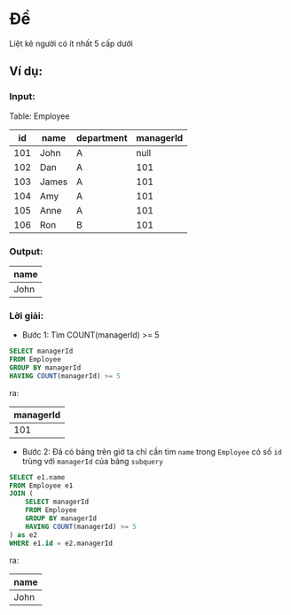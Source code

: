 # Đề

Liệt kê người có ít nhất 5 cấp dưới

## Ví dụ:

### Input:

Table: Employee

| id  | name  | department | managerId |
| --- | ----- | ---------- | --------- |
| 101 | John  | A          | null      |
| 102 | Dan   | A          | 101       |
| 103 | James | A          | 101       |
| 104 | Amy   | A          | 101       |
| 105 | Anne  | A          | 101       |
| 106 | Ron   | B          | 101       |

### Output:

| name |
| ---- |
| John |

### Lời giải:

- Bước 1: Tìm COUNT(managerId) >= 5

```sql
SELECT managerId
FROM Employee
GROUP BY managerId
HAVING COUNT(managerId) >= 5
```

ra:

| managerId |
| --------- |
| 101       |

- Bước 2: Đã có bảng trên giờ ta chỉ cần tìm `name` trong `Employee` có số `id` trùng với `managerId` của bảng `subquery`

```sql
SELECT e1.name
FROM Employee e1
JOIN (
    SELECT managerId
    FROM Employee
    GROUP BY managerId
    HAVING COUNT(managerId) >= 5
) as e2
WHERE e1.id = e2.managerId
```

ra:

| name |
| ---- |
| John |
